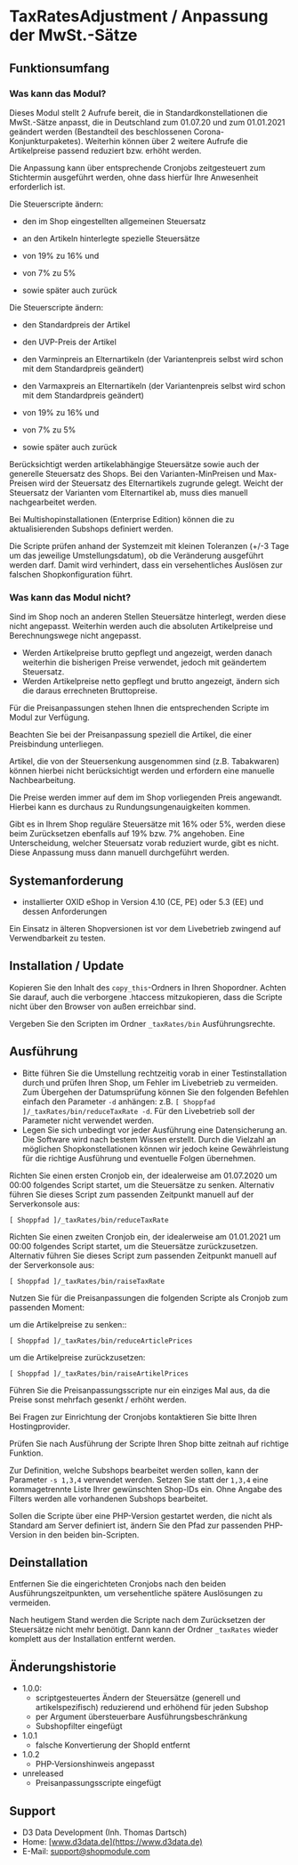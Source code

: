 # TaxRatesAdjustment / Anpassung der MwSt.-Sätze

## Funktionsumfang

### Was kann das Modul?

Dieses Modul stellt 2 Aufrufe bereit, die in Standardkonstellationen die MwSt.-Sätze anpasst, die in Deutschland zum 01.07.20 und zum 01.01.2021 geändert werden (Bestandteil des beschlossenen Corona-Konjunkturpaketes). 
Weiterhin können über 2 weitere Aufrufe die Artikelpreise passend reduziert bzw. erhöht werden.

Die Anpassung kann über entsprechende Cronjobs zeitgesteuert zum Stichtermin ausgeführt werden, ohne dass hierfür Ihre Anwesenheit erforderlich ist.

Die Steuerscripte ändern:
- den im Shop eingestellten allgemeinen Steuersatz
- an den Artikeln hinterlegte spezielle Steuersätze

- von 19% zu 16% und
- von 7% zu 5%
- sowie später auch zurück

Die Steuerscripte ändern:
- den Standardpreis der Artikel
- den UVP-Preis der Artikel
- den Varminpreis an Elternartikeln (der Variantenpreis selbst wird schon mit dem Standardpreis geändert)
- den Varmaxpreis an Elternartikeln (der Variantenpreis selbst wird schon mit dem Standardpreis geändert)

- von 19% zu 16% und
- von 7% zu 5%
- sowie später auch zurück

Berücksichtigt werden artikelabhängige Steuersätze sowie auch der generelle Steuersatz des Shops. Bei den Varianten-MinPreisen und Max-Preisen wird der Steuersatz des Elternartikels zugrunde gelegt. 
Weicht der Steuersatz der Varianten vom Elternartikel ab, muss dies manuell nachgearbeitet werden.

Bei Multishopinstallationen (Enterprise Edition) können die zu aktualisierenden Subshops definiert werden.

Die Scripte prüfen anhand der Systemzeit mit kleinen Toleranzen (+/-3 Tage um das jeweilige Umstellungsdatum), ob die Veränderung ausgeführt werden darf. Damit wird verhindert, dass ein versehentliches Auslösen zur falschen Shopkonfiguration führt.

### Was kann das Modul nicht?

Sind im Shop noch an anderen Stellen Steuersätze hinterlegt, werden diese nicht angepasst.
Weiterhin werden auch die absoluten Artikelpreise und Berechnungswege nicht angepasst.

- Werden Artikelpreise brutto gepflegt und angezeigt, werden danach weiterhin die bisherigen Preise verwendet, jedoch mit geändertem Steuersatz.
- Werden Artikelpreise netto gepflegt und brutto angezeigt, ändern sich die daraus errechneten Bruttopreise.

Für die Preisanpassungen stehen Ihnen die entsprechenden Scripte im Modul zur Verfügung.

Beachten Sie bei der Preisanpassung speziell die Artikel, die einer Preisbindung unterliegen.

Artikel, die von der Steuersenkung ausgenommen sind (z.B. Tabakwaren) können hierbei nicht berücksichtigt werden und erfordern eine manuelle Nachbearbeitung.

Die Preise werden immer auf dem im Shop vorliegenden Preis angewandt. Hierbei kann es durchaus zu Rundungsungenauigkeiten kommen.

Gibt es in Ihrem Shop reguläre Steuersätze mit 16% oder 5%, werden diese beim Zurücksetzen ebenfalls auf 19% bzw. 7% angehoben. Eine Unterscheidung, welcher Steuersatz vorab reduziert wurde, gibt es nicht. Diese Anpassung muss dann manuell durchgeführt werden. 

## Systemanforderung

- installierter OXID eShop in Version 4.10 (CE, PE) oder 5.3 (EE) und dessen Anforderungen

Ein Einsatz in älteren Shopversionen ist vor dem Livebetrieb zwingend auf Verwendbarkeit zu testen.

## Installation / Update

Kopieren Sie den Inhalt des `copy_this`-Ordners in Ihren Shopordner. Achten Sie darauf, auch die verborgene .htaccess mitzukopieren, dass die Scripte nicht über den Browser von außen erreichbar sind.

Vergeben Sie den Scripten im Ordner `_taxRates/bin` Ausführungsrechte.

## Ausführung

- Bitte führen Sie die Umstellung rechtzeitig vorab in einer Testinstallation durch und prüfen Ihren Shop, um Fehler im Livebetrieb zu vermeiden. Zum Übergehen der Datumsprüfung können Sie den folgenden Befehlen einfach den Parameter `-d` anhängen: z.B. `[ Shoppfad ]/_taxRates/bin/reduceTaxRate -d`. Für den Livebetrieb soll der Parameter nicht verwendet werden.
- Legen Sie sich unbedingt vor jeder Ausführung eine Datensicherung an. Die Software wird nach bestem Wissen erstellt. Durch die Vielzahl an möglichen Shopkonstellationen können  wir jedoch keine Gewährleistung für die richtige Ausführung und eventuelle Folgen übernehmen.

Richten Sie einen ersten Cronjob ein, der idealerweise am 01.07.2020 um 00:00 folgendes Script startet, um die Steuersätze zu senken. Alternativ führen Sie dieses Script zum passenden Zeitpunkt manuell auf der Serverkonsole aus:

```
[ Shoppfad ]/_taxRates/bin/reduceTaxRate
```

Richten Sie einen zweiten Cronjob ein, der idealerweise am 01.01.2021 um 00:00 folgendes Script startet, um die Steuersätze zurückzusetzen. Alternativ führen Sie dieses Script zum passenden Zeitpunkt manuell auf der Serverkonsole aus:

```
[ Shoppfad ]/_taxRates/bin/raiseTaxRate
```

Nutzen Sie für die Preisanpassungen die folgenden Scripte als Cronjob zum passenden Moment:

um die Artikelpreise zu senken::

```
[ Shoppfad ]/_taxRates/bin/reduceArticlePrices
```

um die Artikelpreise zurückzusetzen:

```
[ Shoppfad ]/_taxRates/bin/raiseArtikelPrices
```

Führen Sie die Preisanpassungsscripte nur ein einziges Mal aus, da die Preise sonst mehrfach gesenkt / erhöht werden.

Bei Fragen zur Einrichtung der Cronjobs kontaktieren Sie bitte Ihren Hostingprovider.

Prüfen Sie nach Ausführung der Scripte Ihren Shop bitte zeitnah auf richtige Funktion.

Zur Definition, welche Subshops bearbeitet werden sollen, kann der Parameter `-s 1,3,4` verwendet werden. Setzen Sie statt der `1,3,4` eine kommagetrennte Liste Ihrer gewünschten Shop-IDs ein. Ohne Angabe des Filters werden alle vorhandenen Subshops bearbeitet.

Sollen die Scripte über eine PHP-Version gestartet werden, die nicht als Standard am Server definiert ist, ändern Sie den Pfad zur passenden PHP-Version in den beiden bin-Scripten.

## Deinstallation

Entfernen Sie die eingerichteten Cronjobs nach den beiden Ausführungszeitpunkten, um versehentliche spätere Auslösungen zu vermeiden.

Nach heutigem Stand werden die Scripte nach dem Zurücksetzen der Steuersätze nicht mehr benötigt. Dann kann der Ordner `_taxRates` wieder komplett aus der Installation entfernt werden.

## Änderungshistorie

- 1.0.0: 
  - scriptgesteuertes Ändern der Steuersätze (generell und artikelspezifisch) reduzierend und erhöhend für jeden Subshop
  - per Argument übersteuerbare Ausführungsbeschränkung
  - Subshopfilter eingefügt
- 1.0.1
  - falsche Konvertierung der ShopId entfernt
- 1.0.2
  - PHP-Versionshinweis angepasst
- unreleased
  - Preisanpassungsscripte eingefügt
  
## Support

- D3 Data Development (Inh. Thomas Dartsch)
- Home: [www.d3data.de](https://www.d3data.de)
- E-Mail: support@shopmodule.com
